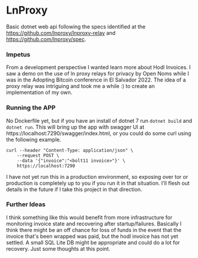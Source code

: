 # LnProxy
Basic dotnet web api following the specs identified at the https://github.com/lnproxy/lnproxy-relay and https://github.com/lnproxy/spec. 

### Impetus
From a development perspective I wanted learn more about Hodl Invoices. I saw a demo on the use of ln proxy relays for privacy by Open Noms while I was in the Adopting Bitcoin conference in El Salvador 2022. The idea of a proxy relay was intriguing and took me a while :) to create an implementation of my own.

### Running the APP
No Dockerfile yet, but if you have an install of dotnet 7 run `dotnet build` and `dotnet run`. This will bring up the app with swagger UI at https://localhost:7290/swagger/index.html, or you could do some curl using the following example. 

```
curl --header "Content-Type: application/json" \
    --request POST \
    --data '{"invoice":"<bolt11 invoice>"}' \
    https://localhost:7290
```

I have not yet run this in a production environment, so exposing over tor or production is completely up to you if you run it in that situation. I'll flesh out details in the future if I take this project in that direction.

### Further Ideas
I think something like this would benefit from more infrastructure for monitoring invoice state and recovering after startup/failures. Basically I think there might be an off chance for loss of funds in the event that the invoice that's been wrapped was paid, but the hodl invoice has not yet settled. A small SQL Lite DB might be appropriate and could do a lot for recovery. Just some thoughts at this point.